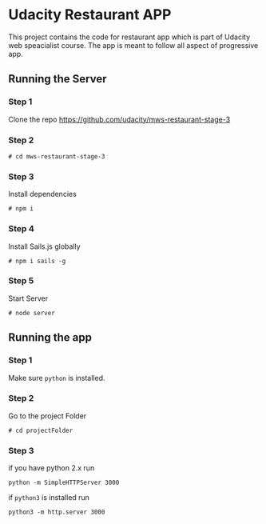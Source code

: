 # Udacity Restaurant APP
This project contains the code for restaurant app which is part of Udacity web speacialist course. The app is meant to follow all aspect of progressive app.

## Running the Server

### Step 1
Clone the repo https://github.com/udacity/mws-restaurant-stage-3

### Step 2
```# cd mws-restaurant-stage-3```

### Step 3
Install dependencies

`# npm i`

### Step 4
Install Sails.js globally

`# npm i sails -g`

### Step 5
Start Server

`# node server`

## Running the app

### Step 1
Make sure `python` is installed.


### Step 2
Go to the project Folder

```# cd projectFolder```

### Step 3
if you have python 2.x
run 

`python -m SimpleHTTPServer 3000`

if `python3` is installed run

`python3 -m http.server 3000`